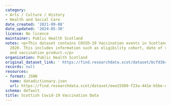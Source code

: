 ```yaml
---
category:
- Arts / Culture / History
- Health and Social Care
date_created: '2021-09-08'
date_updated: '2024-05-30'
license: No licence
maintainer: Public Health Scotland
notes: <p>This dataset contains COVID-19 Vaccination events in Scotland since December
  2020. This includes information such as eligibility cohort, date of vaccination,
  and vaccination product.</p>
organization: Public Health Scotland
original_dataset_link: ' https://find.researchdata.scot/dataset/bcfd3b49-f7f0-489e-bc1b-bcce0bd261f2'
records: null
resources:
- format: JSON
  name: datadictionary.json
  url: https://find.researchdata.scot/dataset/eee15509-f23a-441e-b5be-ee76bd2ba649/resource/bcfd3b49-f7f0-489e-bc1b-bcce0bd261f2/download/datadictionary.json
schema: default
title: Scottish Covid-19 Vaccination Data
---
```


